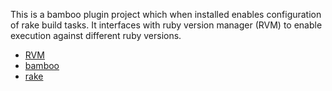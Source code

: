 This is a bamboo plugin project which when installed enables configuration of rake build tasks. It interfaces with
ruby version manager (RVM) to enable execution against different ruby versions.

* [RVM](http://beginrescueend.com/)
* [bamboo](http://www.atlassian.com/software/bamboo/overview)
* [rake](http://martinfowler.com/articles/rake.html)